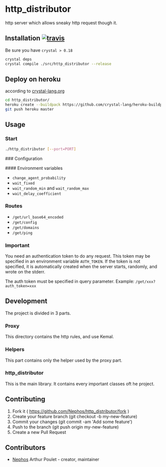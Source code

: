 # http_distributor

http server which allows sneaky http request though it.

## Installation [![travis](https://travis-ci.org/Nephos/http_distributor.svg)](https://travis-ci.org/Nephos/http_distributor)

Be sure you have ``crystal > 0.18``

```sh
crystal deps
crystal compile ./src/http_distributor --release
```

## Deploy on heroku

according to [crystal-lang.org](https://crystal-lang.org/2016/05/26/heroku-buildpack.html)

```sh
cd http_distributor/
heroku create --buildpack https://github.com/crystal-lang/heroku-buildpack-crystal.git
git push heroku master
```

## Usage

### Start
```sh
./http_distributor [--port=PORT]
```

### Configuration

#### Environment variables

- ``change_agent_probability``
- ``wait_fixed``
- ``wait_random_min`` and ``wait_random_max``
- ``wait_delay_coefficient``

### Routes
- ``/get/url_base64_encoded``
- ``/get/config``
- ``/get/domains``
- ``/get/ping``

### Important
You need an authentication token to do any request.
This token may be specified in an environment variable ``AUTH_TOKEN``.
If the token is not specified, it is automatically created when the server
starts, randomly, and wrote on the stderr.

The auth token must be specified in query parameter.
Example: ``/get/xxx?auth_token=xxx``

## Development

The project is divided in 3 parts.

### Proxy
This directory contains the http rules, and use Kemal.

### Helpers
This part contains only the helper used by the proxy part.

### http_distributor
This is the main library. It contains every important classes oft he project.


## Contributing

1. Fork it ( https://github.com/Nephos/http_distributor/fork )
2. Create your feature branch (git checkout -b my-new-feature)
3. Commit your changes (git commit -am 'Add some feature')
4. Push to the branch (git push origin my-new-feature)
5. Create a new Pull Request

## Contributors

- [Nephos](https://github.com/Nephos) Arthur Poulet - creator, maintainer
